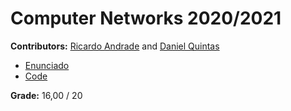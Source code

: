 # Computer Networks 2020/2021

**Contributors:** [Ricardo Andrade](https://github.com/rfssAndrade) and [Daniel Quintas](https://github.com/danielquintas8)

* [Enunciado](https://github.com/rfssAndrade/RC/blob/main/2020_2021_Proj_SocketProg_RC.pdf)
* [Code](https://github.com/rfssAndrade/Compilers/tree/main/code)

**Grade:** 16,00 / 20